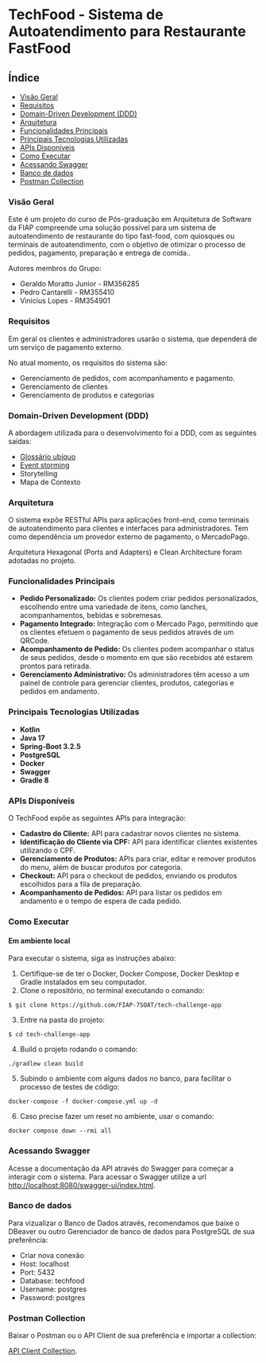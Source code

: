 # TechFood - Sistema de Autoatendimento para Restaurante FastFood

## Índice

- [Visão Geral](#visão-geral)
- [Requisitos](#requisitos)
- [Domain-Driven Development (DDD)](#domain-driven-development-ddd)
- [Arquitetura](#arquitetura)
- [Funcionalidades Principais](#funcionalidades-principais)
- [Principais Tecnologias Utilizadas](#principais-tecnologias-utilizadas)
- [APIs Disponíveis](#apis-disponíveis)
- [Como Executar](#como-executar)
- [Acessando Swagger](#acessando-swagger)
- [Banco de dados](#banco-de-dados)
- [Postman Collection](#postman-collection)

### Visão Geral

Este é um projeto do curso de Pós-graduação em Arquitetura de Software da FIAP compreende uma solução possível para um sistema de autoatendimento de restaurante do tipo fast-food, com quiosques ou terminais de autoatendimento, com o objetivo de otimizar o processo de pedidos, pagamento, preparação e entrega de comida..

Autores membros do Grupo:

- Geraldo Moratto Junior - RM356285
- Pedro Cantarelli - RM355410
- Vinicius Lopes - RM354901

### Requisitos

Em geral os clientes e administradores usarão o sistema, que dependerá de um serviço de pagamento externo.

No atual momento, os requisitos do sistema são:

- Gerenciamento de pedidos, com acompanhamento e pagamento.
- Gerenciamento de clientes
- Gerenciamento de produtos e categorias

### Domain-Driven Development (DDD)

A abordagem utilizada para o desenvolvimento foi a DDD, com as seguintes saídas:

- [Glossário ubíquo](https://www.figma.com/board/JpMG7uY03GHnNY92hHxdb3/Lanchonete-de-Bairro?node-id=217-13086&t=TfMJyuLNDTmXck6Z-4) 
- [Event storming](https://www.figma.com/board/JpMG7uY03GHnNY92hHxdb3/Lanchonete-de-Bairro?node-id=0-1&t=TfMJyuLNDTmXck6Z-0)
- Storytelling 
- Mapa de Contexto 

### Arquitetura

O sistema expõe RESTful APIs para aplicações front-end, como terminais de autoatendimento para clientes e interfaces para administradores. Tem como dependência um provedor externo de pagamento, o MercadoPago.

Arquitetura Hexagonal (Ports and Adapters) e Clean Architecture foram adotadas no projeto.

### Funcionalidades Principais

- **Pedido Personalizado:** Os clientes podem criar pedidos personalizados, escolhendo entre uma variedade de itens, como lanches, acompanhamentos, bebidas e sobremesas.
- **Pagamento Integrado:** Integração com o Mercado Pago, permitindo que os clientes efetuem o pagamento de seus pedidos através de um QRCode.
- **Acompanhamento de Pedido:** Os clientes podem acompanhar o status de seus pedidos, desde o momento em que são recebidos até estarem prontos para retirada.
- **Gerenciamento Administrativo:** Os administradores têm acesso a um painel de controle para gerenciar clientes, produtos, categorias e pedidos em andamento.

### Principais Tecnologias Utilizadas

- **Kotlin**
- **Java 17**
- **Spring-Boot 3.2.5**
- **PostgreSQL**
- **Docker**
- **Swagger**
- **Gradle 8**

### APIs Disponíveis

O TechFood expõe as seguintes APIs para integração:

- **Cadastro do Cliente:** API para cadastrar novos clientes no sistema.
- **Identificação do Cliente via CPF:** API para identificar clientes existentes utilizando o CPF.
- **Gerenciamento de Produtos:** APIs para criar, editar e remover produtos do menu, além de buscar produtos por categoria.
- **Checkout:** API para o checkout de pedidos, enviando os produtos escolhidos para a fila de preparação.
- **Acompanhamento de Pedidos:** API para listar os pedidos em andamento e o tempo de espera de cada pedido.

### Como Executar

#### Em ambiente local

Para executar o sistema, siga as instruções abaixo:

1. Certifique-se de ter o Docker, Docker Compose, Docker Desktop e Gradle instalados em seu computador.
2. Clone o repositório, no terminal executando o comando:
````
$ git clone https://github.com/FIAP-7SOAT/tech-challenge-app
````
3. Entre na pasta do projeto:
````
$ cd tech-challenge-app
````
4. Build o projeto rodando o comando:
```shell
./gradlew clean build
```
5. Subindo o ambiente com alguns dados no banco, para facilitar o processo de testes de código:
```shell
docker-compose -f docker-compose.yml up -d
```
6. Caso precise fazer um reset no ambiente, usar o comando:
```shell
docker compose down --rmi all
```

### Acessando Swagger

Acesse a documentação da API através do Swagger para começar a interagir com o sistema.
Para acessar o Swagger utilize a url [http://localhost:8080/swagger-ui/index.html](http://localhost:8080/swagger-ui/index.html).

### Banco de dados

Para vizualizar o Banco de Dados através, recomendamos que baixe o DBeaver ou outro Gerenciador de banco de dados para PostgreSQL de sua preferência:

- Criar nova conexão
- Host: localhost
- Port: 5432
- Database: techfood
- Username: postgres
- Password: postgres

### Postman Collection

Baixar o Postman ou o API Client de sua preferência e importar a collection:

[API Client Collection](src/main/resources/collection/fiap_techfood_postman_collection.json).

